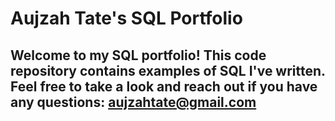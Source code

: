 # Aujzah Tate's SQL Portfolio

## Welcome to my SQL portfolio! This code repository contains examples of SQL I've written. Feel free to take a look and reach out if you have any questions: aujzahtate@gmail.com
